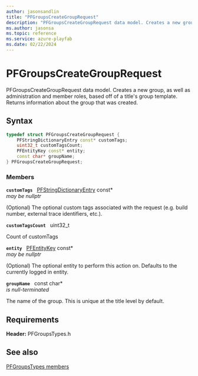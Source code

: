 ```yaml
---
author: jasonsandlin
title: "PFGroupsCreateGroupRequest"
description: "PFGroupsCreateGroupRequest data model. Creates a new group, as well as administration and member roles, based off of a title's group template. Returns information about the group that was created."
ms.author: jasonsa
ms.topic: reference
ms.service: azure-playfab
ms.date: 02/22/2024
---
```


# PFGroupsCreateGroupRequest  

PFGroupsCreateGroupRequest data model. Creates a new group, as well as administration and member roles, based off of a title's group template. Returns information about the group that was created.  

## Syntax  
  
```cpp
typedef struct PFGroupsCreateGroupRequest {  
    PFStringDictionaryEntry const* customTags;  
    uint32_t customTagsCount;  
    PFEntityKey const* entity;  
    const char* groupName;  
} PFGroupsCreateGroupRequest;  
```
  
### Members  
  
**`customTags`** &nbsp; [PFStringDictionaryEntry](../../pftypes/structs/pfstringdictionaryentry.md) const*  
*may be nullptr*  
  
(Optional) The optional custom tags associated with the request (e.g. build number, external trace identifiers, etc.).
  
**`customTagsCount`** &nbsp; uint32_t  
  
Count of customTags
  
**`entity`** &nbsp; [PFEntityKey](../../pftypes/structs/pfentitykey-c.md) const*  
*may be nullptr*  
  
(Optional) The optional entity to perform this action on. Defaults to the currently logged in entity.
  
**`groupName`** &nbsp; const char*  
*is null-terminated*  
  
The name of the group. This is unique at the title level by default.
  
  
## Requirements  
  
**Header:** PFGroupsTypes.h
  
## See also  
[PFGroupsTypes members](../pfgroupstypes_members.md)  

  
  
